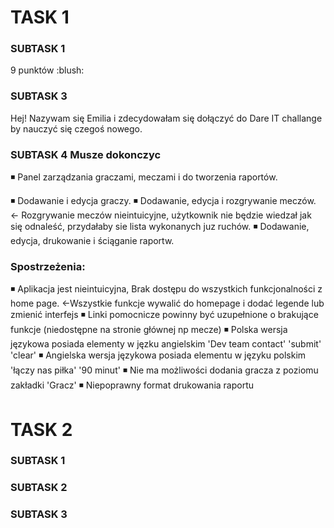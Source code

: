 <h1> TASK 1 </h1>
<h3>SUBTASK 1 </h3>
9 punktów :blush:

<h3>SUBTASK 3</h3>

Hej! Nazywam się Emilia i zdecydowałam się dołączyć do Dare IT challange by nauczyć się czegoś nowego.

<h3>SUBTASK 4 Musze dokonczyc</h3>
◾ Panel zarządzania graczami, meczami i do tworzenia raportów.

◾ Dodawanie i edycja graczy.
◾ Dodawanie, edycja i rozgrywanie meczów. <- Rozgrywanie meczów nieintuicyjne, użytkownik nie będzie wiedzał jak się odnaleść, przydałaby sie lista wykonanych juz ruchów.
◾ Dodawanie, edycja, drukowanie i ściąganie raportw. 
### Spostrzeżenia:
◾ Aplikacja jest nieintuicyjna, Brak dostępu do wszystkich funkcjonalności z home page. <-Wszystkie funkcje wywalić do homepage i dodać legende lub zmienić interfejs
◾ Linki pomocnicze powinny być uzupełnione o brakujące funkcje (niedostępne na stronie głównej np mecze)
◾ Polska wersja językowa posiada elementy w jęzku angielskim 'Dev team contact' 'submit' 'clear'
◾ Angielska wersja językowa posiada elementu w języku polskim 'łączy nas piłka' '90 minut' 
◾ Nie ma możliwości dodania gracza z poziomu zakładki 'Gracz'
◾ Niepoprawny format drukowania raportu

<h1> TASK 2 </h1>
<h3>SUBTASK 1 </h3>

<h3>SUBTASK 2 </h3>

<h3>SUBTASK 3 </h3>

